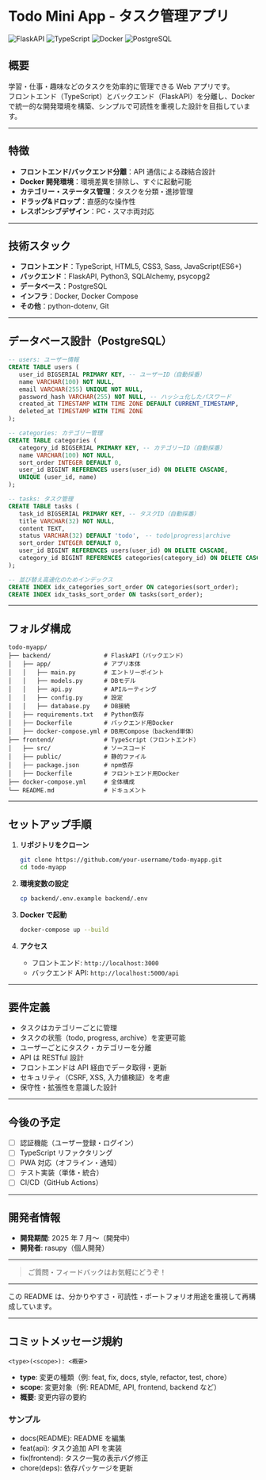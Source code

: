 # Todo Mini App - タスク管理アプリ

![FlaskAPI](https://img.shields.io/badge/FlaskAPI-3.1.1-blue)
![TypeScript](https://img.shields.io/badge/TypeScript-5.8.3-blue)
![Docker](https://img.shields.io/badge/Docker-25.0-blue)
![PostgreSQL](https://img.shields.io/badge/PostgreSQL-15-blue)

## 概要

学習・仕事・趣味などのタスクを効率的に管理できる Web アプリです。  
フロントエンド（TypeScript）とバックエンド（FlaskAPI）を分離し、Docker で統一的な開発環境を構築、シンプルで可読性を重視した設計を目指しています。

---

## 特徴

- **フロントエンド/バックエンド分離**：API 通信による疎結合設計
- **Docker 開発環境**：環境差異を排除し、すぐに起動可能
- **カテゴリー・ステータス管理**：タスクを分類・進捗管理
- **ドラッグ&ドロップ**：直感的な操作性
- **レスポンシブデザイン**：PC・スマホ両対応

---

## 技術スタック

- **フロントエンド**：TypeScript, HTML5, CSS3, Sass, JavaScript(ES6+)
- **バックエンド**：FlaskAPI, Python3, SQLAlchemy, psycopg2
- **データベース**：PostgreSQL
- **インフラ**：Docker, Docker Compose
- **その他**：python-dotenv, Git

---

## データベース設計（PostgreSQL）

```sql
-- users: ユーザー情報
CREATE TABLE users (
   user_id BIGSERIAL PRIMARY KEY, -- ユーザーID（自動採番）
   name VARCHAR(100) NOT NULL,
   email VARCHAR(255) UNIQUE NOT NULL,
   password_hash VARCHAR(255) NOT NULL, -- ハッシュ化したパスワード
   created_at TIMESTAMP WITH TIME ZONE DEFAULT CURRENT_TIMESTAMP,
   deleted_at TIMESTAMP WITH TIME ZONE
);

-- categories: カテゴリー管理
CREATE TABLE categories (
   category_id BIGSERIAL PRIMARY KEY, -- カテゴリーID（自動採番）
   name VARCHAR(100) NOT NULL,
   sort_order INTEGER DEFAULT 0,
   user_id BIGINT REFERENCES users(user_id) ON DELETE CASCADE,
   UNIQUE (user_id, name)
);

-- tasks: タスク管理
CREATE TABLE tasks (
   task_id BIGSERIAL PRIMARY KEY, -- タスクID（自動採番）
   title VARCHAR(32) NOT NULL,
   content TEXT,
   status VARCHAR(32) DEFAULT 'todo',　-- todo|progress|archive
   sort_order INTEGER DEFAULT 0,
   user_id BIGINT REFERENCES users(user_id) ON DELETE CASCADE,
   category_id BIGINT REFERENCES categories(category_id) ON DELETE CASCADE
);

-- 並び替え高速化のためインデックス
CREATE INDEX idx_categories_sort_order ON categories(sort_order);
CREATE INDEX idx_tasks_sort_order ON tasks(sort_order);
```

---

## フォルダ構成

```
todo-myapp/
├── backend/               # FlaskAPI（バックエンド）
│   ├── app/               # アプリ本体
│   │   ├── main.py        # エントリーポイント
│   │   ├── models.py      # DBモデル
│   │   ├── api.py         # APIルーティング
│   │   ├── config.py      # 設定
│   │   ├── database.py    # DB接続
│   ├── requirements.txt   # Python依存
│   ├── Dockerfile         # バックエンド用Docker
│   ├── docker-compose.yml # DB用Compose（backend単体）
├── frontend/              # TypeScript（フロントエンド）
│   ├── src/               # ソースコード
│   ├── public/            # 静的ファイル
│   ├── package.json       # npm依存
│   ├── Dockerfile         # フロントエンド用Docker
├── docker-compose.yml     # 全体構成
└── README.md              # ドキュメント
```

---

## セットアップ手順

1. **リポジトリをクローン**

   ```bash
   git clone https://github.com/your-username/todo-myapp.git
   cd todo-myapp
   ```

2. **環境変数の設定**

   ```bash
   cp backend/.env.example backend/.env
   ```

3. **Docker で起動**

   ```bash
   docker-compose up --build
   ```

4. **アクセス**
   - フロントエンド: `http://localhost:3000`
   - バックエンド API: `http://localhost:5000/api`

---

## 要件定義

- タスクはカテゴリーごとに管理
- タスクの状態（todo, progress, archive）を変更可能
- ユーザーごとにタスク・カテゴリーを分離
- API は RESTful 設計
- フロントエンドは API 経由でデータ取得・更新
- セキュリティ（CSRF, XSS, 入力値検証）を考慮
- 保守性・拡張性を意識した設計

---

## 今後の予定

- [ ] 認証機能（ユーザー登録・ログイン）
- [ ] TypeScript リファクタリング
- [ ] PWA 対応（オフライン・通知）
- [ ] テスト実装（単体・統合）
- [ ] CI/CD（GitHub Actions）

---

## 開発者情報

- **開発期間**: 2025 年 7 月〜（開発中）
- **開発者**: rasupy（個人開発）

---

> ご質問・フィードバックはお気軽にどうぞ！

---

この README は、分かりやすさ・可読性・ポートフォリオ用途を重視して再構成しています。

---

## コミットメッセージ規約

```
<type>(<scope>): <概要>
```

- **type**: 変更の種類（例: feat, fix, docs, style, refactor, test, chore）
- **scope**: 変更対象（例: README, API, frontend, backend など）
- **概要**: 変更内容の要約

### サンプル

- docs(README): README を編集
- feat(api): タスク追加 API を実装
- fix(frontend): タスク一覧の表示バグ修正
- chore(deps): 依存パッケージを更新

